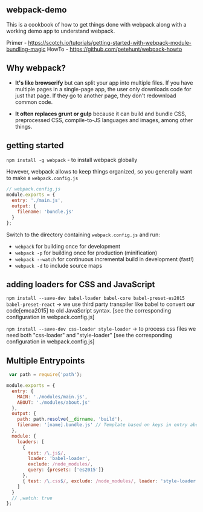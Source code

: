 ## webpack-demo
This is a cookbook of how to get things done with webpack along with a working demo app to understand webpack.

Primer - https://scotch.io/tutorials/getting-started-with-webpack-module-bundling-magic
HowTo - https://github.com/petehunt/webpack-howto

##  Why webpack?

  * **It's like browserify** but can split your app into multiple files. If you have multiple pages in a single-page app, the user only downloads code for just that page. If they go to another page, they don't redownload common code.

  * **It often replaces grunt or gulp** because it can build and bundle CSS, preprocessed CSS, compile-to-JS languages and images, among other things.

##  getting started
`npm install -g webpack` - to install webpack globally

However, webpack allows to keep things organized, so you generally want to make a `webpack.config.js`

```js
// webpack.config.js
module.exports = {
  entry: './main.js',
  output: {
    filename: 'bundle.js'       
  }
};
```

Switch to the directory containing `webpack.config.js` and run:

  * `webpack` for building once for development
  * `webpack -p` for building once for production (minification)
  * `webpack --watch` for continuous incremental build in development (fast!)
  * `webpack -d` to include source maps

## adding loaders for **CSS** and **JavaScript**
`npm install --save-dev babel-loader babel-core babel-preset-es2015 babel-preset-react`
-> we use third party transpiler like babel to convert our code[emca2015] to old JavaScript syntax. [see the corresponding configuration in webpack.config.js]

`npm install --save-dev css-loader style-loader`
-> to process css files we need both "css-loader" and "style-loader" [see the corresponding configuration in webpack.config.js]

## Multiple Entrypoints
```js
 var path = require('path');

module.exports = {
  entry: {
    MAIN: './modules/main.js',
    ABOUT: './modules/about.js'
  },
  output: {
    path: path.resolve(__dirname, 'build'),
    filename: '[name].bundle.js' // Template based on keys in entry above
  },
  module: {
    loaders: [
      {
        test: /\.js$/,
        loader: 'babel-loader',
        exclude: /node_modules/,
        query: {presets: ['es2015']}
      },
      { test: /\.css$/, exclude: /node_modules/, loader: 'style-loader!css-loader' }
    ]
  }
  // ,watch: true
};
```